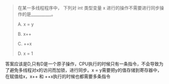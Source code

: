 >在某一多线程程序中， 下列对 int 类型变量 x 进行的操作不需要进行同步操作的是__________。
>
> A. x = y
>
> B. x++
>
> C. ++x
>
> D. x = 1

答案应该是D,只有D是一个原子操作，CPU执行的时候只有一条指令，不会导致为了避免多线程对x的访问而加锁，进行同步。x = y需要把y的值存储到寄存器中，在赋值给x，x++ 和 ++x执行的时候也都需要多条指令
